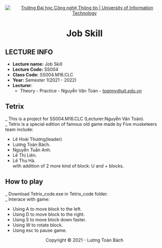 <!-- Banner -->
<p align="center">
  <a href="https://www.uit.edu.vn/" title="Trường Đại học Công nghệ Thông tin" style="border: none;">
    <img src="https://i.imgur.com/WmMnSRt.png" alt="Trường Đại học Công nghệ Thông tin | University of Information Technology">
  </a>
</p>

<!-- Title -->
<h1 align="center"><b>Job Skill</b></h1>

## LECTURE INFO
* **Lecture name:** Job Skill
* **Lecture Code:** SS004
* **Class Code:** SS004.M16.CLC
* **Year:** Semester 1(2021 - 2022)
* **Lecturer**:  
  - Theory - Practice - Nguyễn Văn Toàn - *toannv@uit.edu.vn*  
## Tetrix
_ This is a project for SS004.M16.CLC (Lecturer:Nguyễn Văn Toàn).  
_ Tetrix is a special edition of famous old game made by Five musketeers team include:
+ Lê Hoài Thương(leader)
+ Lương Toàn Bách.
+ Nguyễn Tuấn Anh.
+ Lê Thị Liên.
+ Lê Thu Hà.  
with addition of 2 more kind of block: U and + blocks.
## How to play
_ Download Tetrix_code.exe in Tetrix_code folder.  
_ Interace with game:
+ Using A to move block to the left.
+ Using D to move block to the right.
+ Using S to move block down faster.
+ Using W to rotate block.
+ Using esc to pause game.
<!-- Footer -->
<p align='center'>Copyright © 2021 - Lương Toàn Bách</p>
